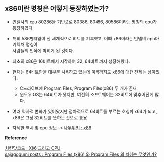 ## x86이란 명칭은 어떻게 등장하였는가?
- 인텔사의 cpu 80286을 기반으로 80386, 80486, 80586이라는 명칭의 cpu가 등장하였다.

- 특히 586펜티엄이 전 세계적으로 히트를 기록했고, 이때 x86이라는 인텔의 cpu아키텍쳐 명칭이<br>
사람들의 인식에 박히게 된 것이다.

- 최초의 x86은 16비트에서 시작하여 32, 64비트 까지 성장해왔다.

- 현재는 64비트만을 대부분 사용하고 있는데 아직까지도 x86에 대한 잔제는 남아있다.
  - C드라이브에 Program Files, Program Files(x86) 두 개가 존재
  - 윈도우 OS는 64비트가 됐지만, 여전히 소프트웨어는 32비트에 맞추어진게 많다.

- 여러 역사적 변화가 있어왔지만 점차적으로 64비트를 부르는 호칭이 x64가 되고, ​x86은 그냥 32비트를 뜻하는 것으로 통용

- 자세한 역사 및 cpu 정보 -> [나무위키 : x86](https://namu.wiki/w/x86)

**Reference**<br>

[치킨맛코드 : X86 그리고 CPU](https://chicode.tistory.com/10)<br>
[sajagogumi posts : Program Files (x86) 와 Program Files 의 차이는 무엇인가?](https://sajagogumi.tistory.com/entry/Program-Files-x86-%EC%99%80-Program-Files-%EC%9D%98-%EC%B0%A8%EC%9D%B4%EB%8A%94-%EB%AC%B4%EC%97%87%EC%9D%B8%EA%B0%80)<br>
